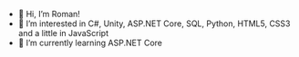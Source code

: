 - 👋 Hi, I’m Roman!
- 👀 I’m interested in C#, Unity, ASP.NET Core, SQL, Python, HTML5, CSS3 and a little in JavaScript
- 🌱 I’m currently learning ASP.NET Core
